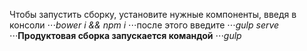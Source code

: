 Чтобы запустить сборку, установите нужные компоненты, введя в консоли
⋅⋅⋅*bower i && npm i* 
⋅⋅⋅после этого введите
⋅⋅⋅*gulp serve*
⋅⋅⋅**Продуктовая сборка запускается командой**
⋅⋅⋅*gulp*
